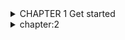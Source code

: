 <details> 
<summary> CHAPTER 1 Get started </summary>

<details> 
<summary> 1.1 Introduction</summary>
===>  Python is a widely used high-level programming language for general-purpose programming, created by Guido van
Rossum and first released in 1991.

====> Python features a dynamic type system and automatic memory management
and supports multiple programming paradigms, including object-oriented, imperative, functional programming,
and procedural styles. It has a large and comprehensive standard library.

Two major versions of Python are currently in active use:
Python 3.x is the current version and is under active development.
Python 2.x is the legacy version and will receive only security updates until 2020. No new features will be implemented. 

If you have Python 3 installed, and it is your default version

$ python --version
 >Python 3.6.0
Python 2.x Version ≤ 2.7

If you have Python 2 installed, and it is your default version

$ python --version
> Python 2.7.13

Now write the following code in the prompt:
>>> print("Hello, World")
>>> Python 3.x Version ≥ 3.0
>>>print('Hello, World')
>>>Python 2.x Version ≥ 2.6

Python 3 print function in Python 2 with the following import statement:
from __future__ import print_function

Launch an interactive Python shell
By executing (running) the python command in your terminal, you are presented with an interactive Python shell.

 $python\
     `#Python 2.7.12 (default, Jun 28 2016, 08:46:01)\
    [GCC 6.1.1 20160602] on linux Type "help", "copyright", "credits" or "license" for more information.'
    
     print 'Hello, World'
     >Hello, World

Alternatively, start the interactive prompt and load file with python -i <file.py>.
In command line, run:
$ python -i hello.py
"Hello World"
>>>

There are multiple ways to close the Python shell:
>>> exit() or >>> quit() -- ctrl+D --- ctrl+c
</details>

<details> 
<summary> Section 1.2: Creating variables and assigning values </summary>
 
### Integer
    a = 2 -----> print(a)                        #   Output: 2\
    b = 9223372036854775807 ----> print(b)       # Output: 9223372036854775807
### Floating point
    pi = 3.14  ------>  print(pi)                # Output: 3.14
### String
    c = 'A' ----> print(c)                       # Output: A
### String
    name = 'John Doe'  --->print(name)          # Output: John Doe
### Boolean
    q = True --->  print(q)                     # Output: True
### Empty value or null data type
    x = None  ---->print(x)                     # Output: None

    0 = x                    => Output: SyntaxError: can't assign to literal

Rules for variable naming:\
    
     1. Variables names must start with a letter or an underscore.
             x = True # valid
            _y = True # valid
            9x = False # starts with numeral        => SyntaxError: invalid syntax
            $y = False # starts with symbol         => SyntaxError: invalid syntax
    
     2. The remainder of your variable name may consist of letters, numbers and underscores.
             has_0_in_it = "Still Valid"

     3. Names are case sensitive.
                x = 9
                y = X*5  =====>    NameError: name 'X' is not defined 
                
Even though there's no need to specify a data type when declaring a variable in Python, while allocating the necessary area in memory for the variable, 
the Python interpreter automatically picks the most suitable built-in type for it:

                a = 2                  ======> print(type(a))            # Output: <type 'int'>
                b = 9223372036854775807 ===> print(type(b))              # Output: <type 'int'>
                pi = 3.14                ====>print(type(pi))            # Output: <type 'float'>
                c = 'A'                 ====> print(type(c))             # Output: <type 'str'>
                name = 'John Doe'        =====> print(type(name))        # Output: <type 'str'>
                q = True                 ====>print(type(q))             # Output: <type 'bool'>
                x = None                ====> print(type(x))             # Output: <type 'NoneType'>

                
You can assign multiple values to multiple variables in one line. Note that there must be the same number of
arguments on the right and left sides of the = operator:

            a, b, c = 1, 2, 3 ======> print(a, b, c)       # Output: 1 2 3
            a, b, c = 1, 2 ====> Traceback (most recent call last): => File "name.py", line N, in <module>
            => a, b, c = 1, 2 ===> ValueError: need more than 2 values to unpack
            a, b = 1, 2, 3 ====> Traceback (most recent call last): => File "name.py", line N, in <module>
            => a, b = 1, 2, 3 ===> ValueError: too many values to unpack


The error in last example can be obviated by assigning remaining values to equal number of arbitrary variables.
This dummy variable can have any name, but it is conventional to use the underscore (_) for assigning unwanted values:
   
    >a, b, _ = 1, 2, 3 ===>print(a, b)     # Output: 1, 2

Note that the number of _ and number of remaining values must be equal. Otherwise 'too many values to unpack
error' is thrown as above:
   
    a, b, _ = 1,2,3,4 ===>Traceback (most recent call last): ===>File "name.py", line N, in <module>
    a, b, _ = 1,2,3,4  ===>ValueError: too many values to unpack (expected 3)           

sometime we can assign several variables simultaneously with single value

            a = b = c = 1 ====> print(a, b, c) # Output: 1 1 1
            a = b = c = 1 # all three names a, b and c refer to same int object with value 1
            print(a, b, c) # Output: 1 1 1
                b = 2 # b now refers to another int object, one with a value of 2
            print(a, b, c)   # Output: 1 2 1 # so output is as expected.

The above is also true for mutable types (like list, dict, etc.) just as it is true for immutable types (like int, string,
tuple, etc.):

        x = y = [7, 8, 9] # x and y refer to the same list object just created, [7, 8, 9]
        x = [13, 8, 9] # x now refers to a different list object just created, [13, 8, 9]
        print(y) # y still refers to the list it was first assigned
        # Output: [7, 8, 9]

Things are a bit different when it comes to modifying the object (in contrast to assigning the name to
a different object, which we did above) when the cascading assignment is used for mutable types.

        x = y = [7, 8, 9] # x and y are two different names for the same list object just created, [7,8, 9]
        x[0] = 13 # we are updating the value of the list [7, 8, 9] through one of its names, x in this case
        print(y) # printing the value of the list using its other name
         # Output: [13, 8, 9] # hence, naturally the change is reflected

Nested lists are also valid in python. This means that a list can contain another list as an element.

        x = [1, 2, [3, 4, 5], 6, 7] # this is nested list
        print x[2] # Output: [3, 4, 5]
        print x[2][1] # Output: 4

Lastly, variables in Python do not have to stay the same type as which they were first defined -- you can simply use
= to assign a new value to a variable, even if that value is of a different type.

        a = 2 print(a) # Output: 2
        a = "New value" print(a) # Output: New value
</details>

<details> 
<summary> Section 1.3: Block Indentation  </summary>

===>Python uses indentation to define control and loop constructs. This contributes to Python's readability, however, it
    requires the programmer to pay close attention to the use of whitespace.

Python uses the colon symbol (:) and indentation for showing where blocks of code begin and end (If you come
from another language, do not confuse this with somehow being related to the ternary operator).

blocks in Python, such as functions, loops, if clauses and other constructs, have no ending identifiers.

For example:

        def my_function(): # This is a function definition. Note the colon (:)
        a = 2 # This line belongs to the function because it's indented
        return a # This line also belongs to the same function
        print(my_function()) # This line is OUTSIDE the function block

        or
        if a > b: # If block starts here
        print(a) # This is part of the if block
        else: # else must be at the same level as if
        print(b) # This line is part of the else block

Blocks that contain exactly one single-line statement may be put on the same line, though this form is generally not
considered good style:
        if a > b: print(a)
        else: print(b)
Attempting to do this with more than a single statement will not work:
        if x > y: y = x
        print(y) # IndentationError: unexpected indent
        if x > y: while y != z: y -= 1 # SyntaxError: invalid syntax

An empty block causes an IndentationError. Use pass (a command that does nothing) when you have a block with content:
    def will_be_implemented_later():
    pass

Spaces vs. Tabs
-----------

In short: always use 4 spaces for indentation.

Python 3.x Version ≥ 3.0

Python 3 disallows mixing the use of tabs and spaces for indentation. In such case a compile-time error is
generated: Inconsistent use of tabs and spaces in indentation and the program will not run.

Python 2.x Version ≤ 2.7
</details>

<details> 
<summary> Section 1.4: Datatypes </summary>

### Booleans
    1. bool: A boolean value of either True or False. Logical operations like and, or, not can be performed on booleans.
            x or y # if x is False then y otherwise x
            x and y # if x is False then x otherwise y
            not x # if x is True then False, otherwise True

    In Python 2.x and in Python 3.x, a boolean is also an int. The bool type is a subclass of the int type and True and
    False are its only instances:
            issubclass(bool, int) # True
            isinstance(True, bool) # True
            isinstance(False, bool) # True
            
### Numbers
    1. int: Integer number
            a = 2
            b = 100
            c = 123456789
            d = 38563846326424324
    2. float: Floating point number; precision depends on the implementation and system architecture, for
             CPython the float datatype corresponds to a C double.
                    a = 2.0
                    b = 100.e0
                    c = 123456789.e1
    3.complex: Complex numbers
                    a = 2 + 1j
                    b = 100 + 10j
    4.Sequences and collections    

                 Python differentiates between ordered sequences and unordered collections (such as set and dict).
                 strings (str, bytes, unicode) are sequences
                 reversed: A reversed order of str with reversed function
                        a = reversed('hello')

     5.tuple: An ordered collection of n values of any type (n >= 0).
                a = (1, 2, 3)
                b = ('a', 1, 'python', (1, 2))
                b[2] = 'something else' # returns a TypeError    
      
            Supports indexing; immutable; hashable if all its members are hashable

     6.list: An ordered collection of n values (n >= 0)
            
            a = [1, 2, 3]
            b = ['a', 1, 'python', (1, 2), [1, 2]]
            b[2] = 'something else' # allowed
      
      Not hashable; mutable.      
    
    7.set: An unordered collection of unique values. Items must be hashable.
            a = {1, 2, 'a'}            

    8. dict: An unordered collection of unique key-value pairs; keys must be hashable.
                a = {1: 'one',
                     2: 'two'}
                b = {'a': [1, 2, 3],
                     'b': 'a string'}

>An object is hashable if it has a hash value which never changes during its lifetime (it needs a __hash__()
>method), and can be compared to other objects (it needs an __eq__() method).

Built-in constants
----------

True: The true value of the built-in type bool
False: The false value of the built-in type bool
None: A singleton object used to signal that a value is absent.
      Ellipsis or ...: used in core Python3+ anywhere and limited usage in Python2.7+ as part of array notation.
NotImplemented: a singleton used to indicate to Python that a special method doesn't support the specific.

a = None

None doesn't have any natural ordering. Using ordering comparison operators (<, <=, >=, >) isn't supported anymore
and will raise a TypeError.

None is always less than any number (None < -32 evaluates to True).

Testing the type of variables
 
 In python, we can check the datatype of an object using the built-in function type.
    a = '123' ====>   print(type(a))

    b = 123 ====> print(type(b))   # Out: <class 'int'>

Converting between datatypes
--------------

can perform explicit datatype conversion.
For example, '123' is of str type and it can be converted to integer using int function.

>a = '123' =======> b = int(a) =======> print(b,id(b))

###Converting from a float string such as '123.456' can be done using float function.

>a = '123.456' ====> b = float(a)
>c = int(a) # ValueError: invalid literal for int() with base 10: '123.456'
>d = int(b) # 123

convert sequence or collection types
a = 'hello'
  >list(a) # ['h', 'e', 'l', 'l', 'o']
  >set(a) # {'o', 'e', 'l', 'h'}
  >tuple(a) # ('h', 'e', 'l', 'l', 'o')

one letter labels just in front of the quotes you can tell what type of string you want to define.

 b'foo bar': results bytes in Python 3, str in Python 2
 u'foo bar': results str in Python 3, unicode in Python 2
 'foo bar': results str
 r'foo bar': results so called raw string,

Mutable and Immutable Data Types
----------

An object is called mutable if it can be changed. For example, when you pass a list to some function, the list can be
changed:

def f(m): m.append(3) # adds a number to the list. This is a mutation.
x = [1, 2]
f(x) ====> x == [1, 2] # False now, since an item was added to the list


An object is called immutable if it cannot be changed in any way. For example, integers are immutable, since there's
no way to change them:

def bar():
x = (1, 2) ====> g(x) ====> x == (1, 2) # Will always be True, since no function can change the object (1, 2)

Data types whose instances are mutable are called mutable data types, and similarly for immutable objects and datatypes.
  Examples of immutable Data Types:
      int, long, float, complex
      str
      bytes
      tuple
      frozenset
  Examples of mutable Data Types:
       bytearray
       list
       set
       dict
</details>                    

<details> 
<summary> Section 1.5: Collection Types </summary>

A number of collection types in Python. While types such as int and str hold a single value, collection
types hold multiple values.


Lists
-----
The list type is probably the most commonly used collection type in Python. Despite its name, a list is more like an
array in other languages, mostly JavaScript. In Python, a list is merely an ordered collection of valid Python values.

    int_list = [1, 2, 3]
    string_list = ['abc', 'defghi']

A list can be empty:
    empty_list = []

The elements of a list are not restricted to a single data type, which makes sense given that Python is a dynamic language:
    
    mixed_list = [1, 'abc', True, 2.34, None]

A list can contain another list as its element:

  nested_list = [['a', 'b', 'c'], [1, 2, 3]]


elements of a list can be accessed via an index, or numeric representation of their position. Lists in Python are
zero-indexed meaning that the first element in the list is at index 0, the second element is at index 1 and so on:

        names = ['Alice', 'Bob', 'Craig', 'Diana', 'Eric']

         print(names[0]) # Alice
         print(names[2]) # Craig

Indices can also be negative which means counting from the end of the list (-1 being the index of the last element).

    print(names[-1]) # Eric
    print(names[-4]) # Bob

Lists are mutable, so you can change the values in a list:

    names[0] = 'Ann' ====> print(names)   # Outputs ['Ann', 'Bob', 'Craig', 'Diana', 'Eric']

Besides, it is possible to add and/or remove elements from a list:
Append object to end of list with L.append(object), returns None.
   
   names = ['Alice', 'Bob', 'Craig', 'Diana', 'Eric']
    names.append("Sia")
    print(names)       # Outputs ['Alice', 'Bob', 'Craig', 'Diana', 'Eric', 'Sia']


Add a new element to list at a specific index. L.insert(index, object)

     names.insert(1, "Nikki") =====> print(names)
    # Outputs ['Alice', 'Nikki', 'Bob', 'Craig', 'Diana', 'Eric', 'Sia']

Remove the first occurrence of a value with L.remove(value), returns None
     names.remove("Bob")
     print(names) # Outputs ['Alice', 'Nikki', 'Craig', 'Diana', 'Eric', 'Sia']

Get the index in the list of the first item whose value is x. It will show an error if there is no such item.
   name.index("Alice") ======> 0

Count length of list ===> len(names)----- 6

count occurrence of any item in list
     a = [1, 1, 1, 2, 3, 4]  =======> a.count(1) ---- 3

Reverse the list
a.reverse() ==========  [4, 3, 2, 1, 1, 1] # ''or'' a[::-1] =====>   [4, 3, 2, 1, 1, 1]
Remove and return item at index (defaults to the last item) with L.pop([index]), returns the item
names.pop() # Outputs 'Sia'

     

</details>     

<details> 
<summary> Section 1.4: Datatypes </summary>
</details>
<details> 
<summary> Section 1.4: Datatypes </summary>
</details>
<details> 
<summary> Section 1.4: Datatypes </summary>
</details>


</details>

<details> 
<summary> chapter:2</summary>
</details>

